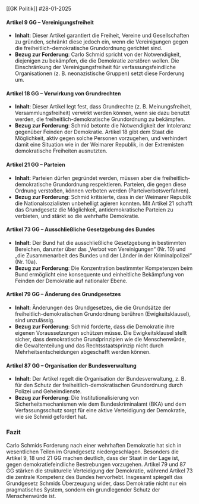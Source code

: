 [[GK Politik]]
#28-01-2025

#### Artikel 9 GG – Vereinigungsfreiheit

- **Inhalt**: Dieser Artikel garantiert die Freiheit, Vereine und Gesellschaften zu gründen, schränkt diese jedoch ein, wenn die Vereinigungen gegen die freiheitlich-demokratische Grundordnung gerichtet sind.
- **Bezug zur Forderung**: Carlo Schmid spricht von der Notwendigkeit, diejenigen zu bekämpfen, die die Demokratie zerstören wollen. Die Einschränkung der Vereinigungsfreiheit für verfassungsfeindliche Organisationen (z. B. neonazistische Gruppen) setzt diese Forderung um.



#### Artikel 18 GG – Verwirkung von Grundrechten

- **Inhalt**: Dieser Artikel legt fest, dass Grundrechte (z. B. Meinungsfreiheit, Versammlungsfreiheit) verwirkt werden können, wenn sie dazu benutzt werden, die freiheitlich-demokratische Grundordnung zu bekämpfen.
- **Bezug zur Forderung**: Schmid betonte die Notwendigkeit der Intoleranz gegenüber Feinden der Demokratie. Artikel 18 gibt dem Staat die Möglichkeit, aktiv gegen solche Personen vorzugehen, und verhindert damit eine Situation wie in der Weimarer Republik, in der Extremisten demokratische Freiheiten ausnutzten.



#### Artikel 21 GG – Parteien

- **Inhalt**: Parteien dürfen gegründet werden, müssen aber die freiheitlich-demokratische Grundordnung respektieren. Parteien, die gegen diese Ordnung verstoßen, können verboten werden (Parteiverbotsverfahren).
- **Bezug zur Forderung**: Schmid kritisierte, dass in der Weimarer Republik die Nationalsozialisten unbehelligt agieren konnten. Mit Artikel 21 schafft das Grundgesetz die Möglichkeit, antidemokratische Parteien zu verbieten, und stärkt so die wehrhafte Demokratie.



#### Artikel 73 GG – Ausschließliche Gesetzgebung des Bundes

- **Inhalt**: Der Bund hat die ausschließliche Gesetzgebung in bestimmten Bereichen, darunter über das „Verbot von Vereinigungen“ (Nr. 10) und „die Zusammenarbeit des Bundes und der Länder in der Kriminalpolizei“ (Nr. 10a).
- **Bezug zur Forderung**: Die Konzentration bestimmter Kompetenzen beim Bund ermöglicht eine konsequente und einheitliche Bekämpfung von Feinden der Demokratie auf nationaler Ebene.



#### Artikel 79 GG – Änderung des Grundgesetzes

- **Inhalt**: Änderungen des Grundgesetzes, die die Grundsätze der freiheitlich-demokratischen Grundordnung berühren (Ewigkeitsklausel), sind unzulässig.
- **Bezug zur Forderung**: Schmid forderte, dass die Demokratie ihre eigenen Voraussetzungen schützen müsse. Die Ewigkeitsklausel stellt sicher, dass demokratische Grundprinzipien wie die Menschenwürde, die Gewaltenteilung und das Rechtsstaatsprinzip nicht durch Mehrheitsentscheidungen abgeschafft werden können.



#### Artikel 87 GG – Organisation der Bundesverwaltung

- **Inhalt**: Der Artikel regelt die Organisation der Bundesverwaltung, z. B. für den Schutz der freiheitlich-demokratischen Grundordnung durch Polizei und Geheimdienste.
- **Bezug zur Forderung**: Die Institutionalisierung von Sicherheitsmechanismen wie dem Bundeskriminalamt (BKA) und dem Verfassungsschutz sorgt für eine aktive Verteidigung der Demokratie, wie sie Schmid gefordert hat.



### Fazit

Carlo Schmids Forderung nach einer wehrhaften Demokratie hat sich in wesentlichen Teilen im Grundgesetz niedergeschlagen. Besonders die Artikel 9, 18 und 21 GG machen deutlich, dass der Staat in der Lage ist, gegen demokratiefeindliche Bestrebungen vorzugehen. Artikel 79 und 87 GG stärken die strukturelle Verteidigung der Demokratie, während Artikel 73 die zentrale Kompetenz des Bundes hervorhebt. Insgesamt spiegelt das Grundgesetz Schmids Überzeugung wider, dass Demokratie nicht nur ein pragmatisches System, sondern ein grundlegender Schutz der Menschenwürde ist.